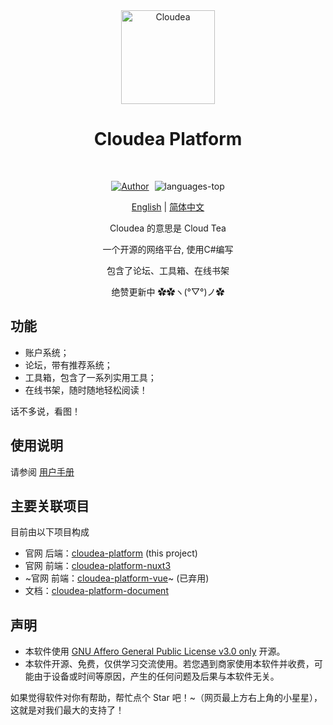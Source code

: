<div align="center">

 <img src="/logo.svg" alt="Cloudea" width="150" height="150" style="margin:auto">
 
# Cloudea Platform

<br/>
<p align="center">
  <a href="https://github.com/CloudeaSoft" target="_blank" style="display:inline-block">
    <img src="https://img.shields.io/badge/Author-Cloudea-orange" alt="Author" />
  </a>
  <a style="display:inline-block;margin-left:5px;">
    <img src="https://img.shields.io/github/languages/top/CloudeaSoft/cloudea-platform?color=green" alt="languages-top" />
  </a>
</p>

[English](/docs/) | [简体中文](/zh/docs/)

Cloudea 的意思是 Cloud Tea

一个开源的网络平台, 使用C#编写

包含了论坛、工具箱、在线书架

绝赞更新中 ✿✿ヽ(°▽°)ノ✿

</div>

## 功能
 - 账户系统；
 - 论坛，带有推荐系统；
 - 工具箱，包含了一系列实用工具；
 - 在线书架，随时随地轻松阅读！

话不多说，看图！
<img/>
<img/>

## 使用说明
请参阅 [用户手册](/docs/guide/getting-started)

## 主要关联项目

目前由以下项目构成

- 官网 后端：[cloudea-platform](https://github.com/CloudeaSoft/cloudea-platform) (this project)
- 官网 前端：[cloudea-platform-nuxt3](https://github.com/CloudeaSoft/cloudea-platform-nuxt3)
- ~官网 前端：[cloudea-platform-vue](https://github.com/CloudeaSoft/cloudea-platform-vue)~ (已弃用)
- 文档：[cloudea-platform-document](https://github.com/CloudeaSoft/cloudea-platform-document)

## 声明
- 本软件使用 [GNU Affero General Public License v3.0 only](https://spdx.org/licenses/AGPL-3.0-only.html) 开源。
- 本软件开源、免费，仅供学习交流使用。若您遇到商家使用本软件并收费，可能由于设备或时间等原因，产生的任何问题及后果与本软件无关。

如果觉得软件对你有帮助，帮忙点个 Star 吧！~（网页最上方右上角的小星星），这就是对我们最大的支持了！